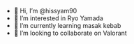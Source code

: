 - 👋 Hi, I’m @hissyam90
- 👀 I’m interested in Ryo Yamada
- 🌱 I’m currently learning masak kebab
- 💞️ I’m looking to collaborate on Valorant


<!---
hissyam90/hissyam90 is a ✨ special ✨ repository because its `README.md` (this file) appears on your GitHub profile.
You can click the Preview link to take a look at your changes.
--->
